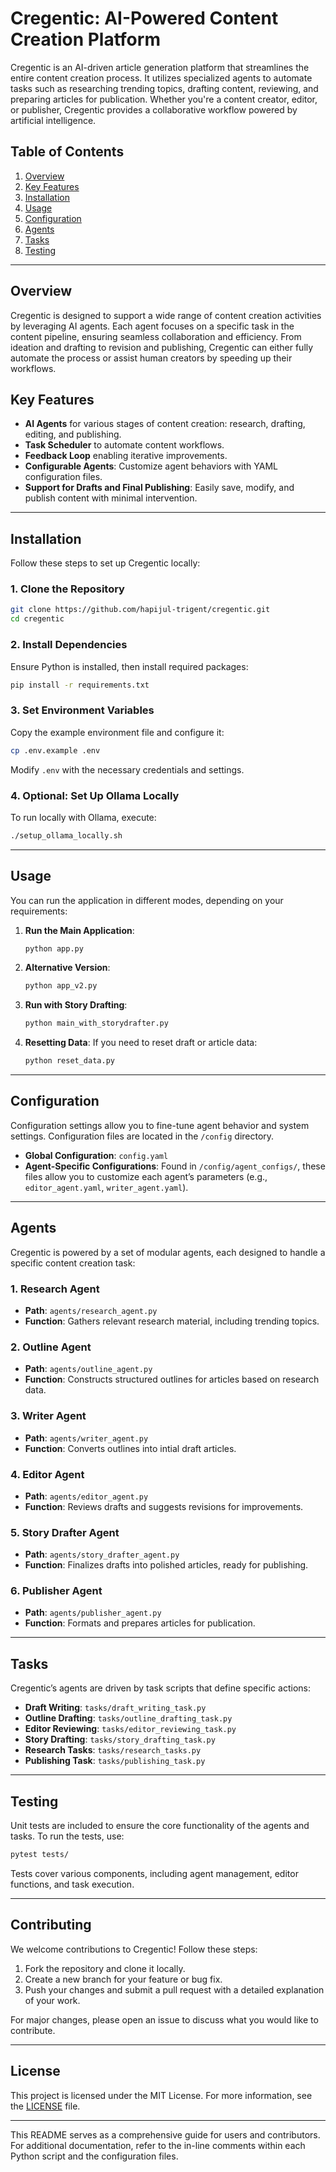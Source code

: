 # **Cregentic: AI-Powered Content Creation Platform**

Cregentic is an AI-driven article generation platform that streamlines the entire content creation process. It utilizes specialized agents to automate tasks such as researching trending topics, drafting content, reviewing, and preparing articles for publication. Whether you're a content creator, editor, or publisher, Cregentic provides a collaborative workflow powered by artificial intelligence.

## **Table of Contents**
1. [Overview](#overview)
2. [Key Features](#key-features)
3. [Installation](#installation)
4. [Usage](#usage)
5. [Configuration](#configuration)
6. [Agents](#agents)
7. [Tasks](#tasks)
8. [Testing](#testing)
---

## **Overview**

Cregentic is designed to support a wide range of content creation activities by leveraging AI agents. Each agent focuses on a specific task in the content pipeline, ensuring seamless collaboration and efficiency. From ideation and drafting to revision and publishing, Cregentic can either fully automate the process or assist human creators by speeding up their workflows.

## **Key Features**

- **AI Agents** for various stages of content creation: research, drafting, editing, and publishing.
- **Task Scheduler** to automate content workflows.
- **Feedback Loop** enabling iterative improvements.
- **Configurable Agents**: Customize agent behaviors with YAML configuration files.
- **Support for Drafts and Final Publishing**: Easily save, modify, and publish content with minimal intervention.

---

## **Installation**

Follow these steps to set up Cregentic locally:

### 1. **Clone the Repository**
   ```bash
   git clone https://github.com/hapijul-trigent/cregentic.git
   cd cregentic
   ```

### 2. **Install Dependencies**
   Ensure Python is installed, then install required packages:
   ```bash
   pip install -r requirements.txt
   ```

### 3. **Set Environment Variables**
   Copy the example environment file and configure it:
   ```bash
   cp .env.example .env
   ```
   Modify `.env` with the necessary credentials and settings.

### 4. **Optional: Set Up Ollama Locally**
   To run locally with Ollama, execute:
   ```bash
   ./setup_ollama_locally.sh
   ```

---

## **Usage**

You can run the application in different modes, depending on your requirements:

1. **Run the Main Application**:
   ```bash
   python app.py
   ```

2. **Alternative Version**:
   ```bash
   python app_v2.py
   ```

3. **Run with Story Drafting**:
   ```bash
   python main_with_storydrafter.py
   ```

4. **Resetting Data**:
   If you need to reset draft or article data:
   ```bash
   python reset_data.py
   ```

---

## **Configuration**

Configuration settings allow you to fine-tune agent behavior and system settings. Configuration files are located in the `/config` directory.

- **Global Configuration**: `config.yaml`
- **Agent-Specific Configurations**: Found in `/config/agent_configs/`, these files allow you to customize each agent’s parameters (e.g., `editor_agent.yaml`, `writer_agent.yaml`).

---

## **Agents**

Cregentic is powered by a set of modular agents, each designed to handle a specific content creation task:

### 1. **Research Agent**
   - **Path**: `agents/research_agent.py`
   - **Function**: Gathers relevant research material, including trending topics.

### 2. **Outline Agent**
   - **Path**: `agents/outline_agent.py`
   - **Function**: Constructs structured outlines for articles based on research data.

### 3. **Writer Agent**
   - **Path**: `agents/writer_agent.py`
   - **Function**: Converts outlines into intial draft articles.

### 4. **Editor Agent**
   - **Path**: `agents/editor_agent.py`
   - **Function**: Reviews drafts and suggests revisions for improvements.

### 5. **Story Drafter Agent**
   - **Path**: `agents/story_drafter_agent.py`
   - **Function**: Finalizes drafts into polished articles, ready for publishing.

### 6. **Publisher Agent**
   - **Path**: `agents/publisher_agent.py`
   - **Function**: Formats and prepares articles for publication.

---

## **Tasks**

Cregentic’s agents are driven by task scripts that define specific actions:

- **Draft Writing**: `tasks/draft_writing_task.py`
- **Outline Drafting**: `tasks/outline_drafting_task.py`
- **Editor Reviewing**: `tasks/editor_reviewing_task.py`
- **Story Drafting**: `tasks/story_drafting_task.py`
- **Research Tasks**: `tasks/research_tasks.py`
- **Publishing Task**: `tasks/publishing_task.py`

---

## **Testing**

Unit tests are included to ensure the core functionality of the agents and tasks. To run the tests, use:

```bash
pytest tests/
```

Tests cover various components, including agent management, editor functions, and task execution.

---

## **Contributing**

We welcome contributions to Cregentic! Follow these steps:

1. Fork the repository and clone it locally.
2. Create a new branch for your feature or bug fix.
3. Push your changes and submit a pull request with a detailed explanation of your work.

For major changes, please open an issue to discuss what you would like to contribute.

---

## **License**

This project is licensed under the MIT License. For more information, see the [LICENSE](LICENSE) file.

---

This README serves as a comprehensive guide for users and contributors. For additional documentation, refer to the in-line comments within each Python script and the configuration files.

